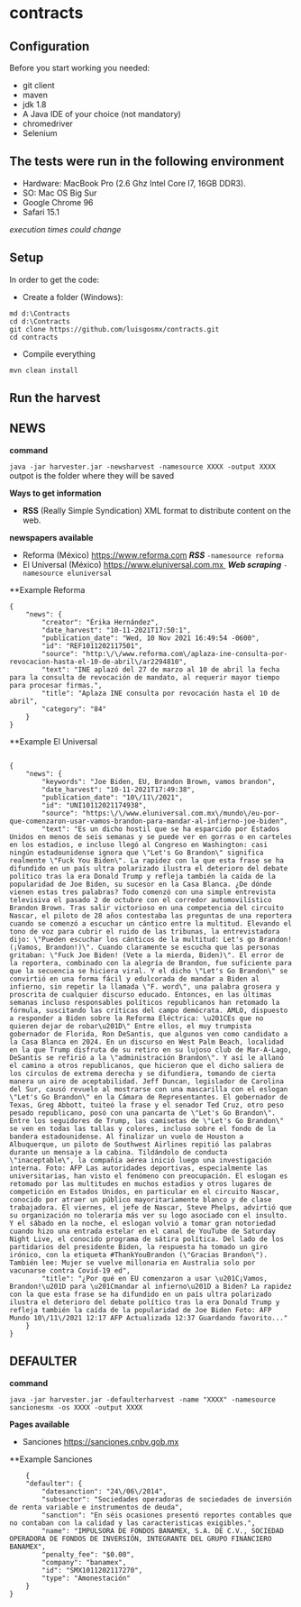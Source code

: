 # contracts

## Configuration
Before you start working you needed:
- git client
- maven 
- jdk 1.8
- A Java IDE of your choice (not mandatory)
- chromedriver
- Selenium

## The tests were run in the following environment

- Hardware: MacBook Pro (2.6 Ghz Intel Core I7, 16GB DDR3).
- SO: Mac OS Big Sur
- Google Chrome 96
- Safari 15.1

_execution times could change_

## Setup
In order to get the code:

- Create a folder (Windows): 
```
md d:\Contracts
cd d:\Contracts
git clone https://github.com/luisgosmx/contracts.git
cd contracts
```
- Compile everything
```
mvn clean install
```
## Run the harvest

## NEWS

 **command**
 
 `java -jar harvester.jar -newsharvest -namesource XXXX -output XXXX`
  outpot is the folder where they will be saved

**Ways to get information**
 - **RSS** (Really Simple Syndication) XML format to distribute content on the web.

**newspapers available**

- Reforma (México)  https://www.reforma.com   **_RSS_**            `-namesource reforma`
- El Universal (México) https://www.eluniversal.com.mx   **_Web scraping_**       `-namesource eluniversal`

**Example Reforma
```
{
    "news": {
        "creator": "Érika Hernández",
        "date_harvest": "10-11-2021T17:50:1",
        "publication_date": "Wed, 10 Nov 2021 16:49:54 -0600",
        "id": "REF1011202117501",
        "source": "http:\/\/www.reforma.com\/aplaza-ine-consulta-por-revocacion-hasta-el-10-de-abril\/ar2294810",
        "text": "INE aplazó del 27 de marzo al 10 de abril la fecha para la consulta de revocación de mandato, al requerir mayor tiempo para procesar firmas.",
        "title": "Aplaza INE consulta por revocación hasta el 10 de abril",
        "category": "84"
    }
}
```

**Example El Universal 
```

{
    "news": {
        "keywords": "Joe Biden, EU, Brandon Brown, vamos brandon",
        "date_harvest": "10-11-2021T17:49:38",
        "publication_date": "10\/11\/2021",
        "id": "UNI10112021174938",
        "source": "https:\/\/www.eluniversal.com.mx\/mundo\/eu-por-que-comenzaron-usar-vamos-brandon-para-mandar-al-infierno-joe-biden",
        "text": "Es un dicho hostil que se ha esparcido por Estados Unidos en menos de seis semanas y se puede ver en gorras o en carteles en los estadios, e incluso llegó al Congreso en Washington: casi ningún estadounidense ignora que \"Let's Go Brandon\" significa realmente \"Fuck You Biden\". La rapidez con la que esta frase se ha difundido en un país ultra polarizado ilustra el deterioro del debate político tras la era Donald Trump y refleja también la caída de la popularidad de Joe Biden, su sucesor en la Casa Blanca. ¿De dónde vienen estas tres palabras? Todo comenzó con una simple entrevista televisiva el pasado 2 de octubre con el corredor automovilístico Brandon Brown. Tras salir victorioso en una competencia del circuito Nascar, el piloto de 28 años contestaba las preguntas de una reportera cuando se comenzó a escuchar un cántico entre la multitud. Elevando el tono de voz para cubrir el ruido de las tribunas, la entrevistadora dijo: \"Pueden escuchar los cánticos de la multitud: Let's go Brandon! (¡Vamos, Brandon!)\". Cuando claramente se escucha que las personas gritaban: \"Fuck Joe Biden! (Vete a la mierda, Biden)\". El error de la reportera, combinado con la alegría de Brandon, fue suficiente para que la secuencia se hiciera viral. Y el dicho \"Let's Go Brandon\" se convirtió en una forma fácil y edulcorada de mandar a Biden al infierno, sin repetir la llamada \"F. word\", una palabra grosera y proscrita de cualquier discurso educado. Entonces, en las últimas semanas incluso responsables políticos republicanos han retomado la fórmula, suscitando las críticas del campo demócrata. AMLO, dispuesto a responder a Biden sobre la Reforma Eléctrica: \u201CEs que no quieren dejar de robar\u201D\" Entre ellos, el muy trumpista gobernador de Florida, Ron DeSantis, que algunos ven como candidato a la Casa Blanca en 2024. En un discurso en West Palm Beach, localidad en la que Trump disfruta de su retiro en su lujoso club de Mar-A-Lago, DeSantis se refirió a la \"administración Brandon\". Y así le allanó el camino a otros republicanos, que hicieron que el dicho saliera de los círculos de extrema derecha y se difundiera, tomando de cierta manera un aire de aceptabilidad. Jeff Duncan, legislador de Carolina del Sur, causó revuelo al mostrarse con una mascarilla con el eslogan \"Let's Go Brandon\" en la Cámara de Representantes. El gobernador de Texas, Greg Abbott, tuiteó la frase y el senador Ted Cruz, otro peso pesado republicano, posó con una pancarta de \"Let's Go Brandon\". Entre los seguidores de Trump, las camisetas de \"Let's Go Brandon\" se ven en todas las tallas y colores, incluso sobre el fondo de la bandera estadounidense. Al finalizar un vuelo de Houston a Albuquerque, un piloto de Southwest Airlines repitió las palabras durante un mensaje a la cabina. Tildándolo de conducta \"inaceptable\", la compañía aérea inició luego una investigación interna. Foto: AFP Las autoridades deportivas, especialmente las universitarias, han visto el fenómeno con preocupación. El eslogan es retomado por las multitudes en muchos estadios y otros lugares de competición en Estados Unidos, en particular en el circuito Nascar, conocido por atraer un público mayoritariamente blanco y de clase trabajadora. El viernes, el jefe de Nascar, Steve Phelps, advirtió que su organización no toleraría más ver su logo asociado con el insulto. Y el sábado en la noche, el eslogan volvió a tomar gran notoriedad cuando hizo una entrada estelar en el canal de YouTube de Saturday Night Live, el conocido programa de sátira política. Del lado de los partidarios del presidente Biden, la respuesta ha tomado un giro irónico, con la etiqueta #ThankYouBrandon (\"Gracias Brandon\"). También lee: Mujer se vuelve millonaria en Australia solo por vacunarse contra Covid-19 ed",
        "title": "¿Por qué en EU comenzaron a usar \u201C¡Vamos, Brandon!\u201D para \u201Cmandar al infierno\u201D a Biden? La rapidez con la que esta frase se ha difundido en un país ultra polarizado ilustra el deterioro del debate político tras la era Donald Trump y refleja también la caída de la popularidad de Joe Biden Foto: AFP Mundo 10\/11\/2021 12:17 AFP Actualizada 12:37 Guardando favorito..."
    }
}
```

## DEFAULTER

**command**
 
 `java -jar harvester.jar -defaulterharvest -name "XXXX" -namesource sancionesmx -os XXXX -output XXXX`
 
 
**Pages available**

- Sanciones https://sanciones.cnbv.gob.mx

**Example Sanciones
```
    {
    "defaulter": {
        "datesanction": "24\/06\/2014",
        "subsector": "Sociedades operadoras de sociedades de inversión de renta variable e instrumentos de deuda",
        "sanction": "En séis ocasiones presentó reportes contables que no contaban con la calidad y las caracteristicas exigibles.",
        "name": "IMPULSORA DE FONDOS BANAMEX, S.A. DE C.V., SOCIEDAD OPERADORA DE FONDOS DE INVERSIÓN, INTEGRANTE DEL GRUPO FINANCIERO BANAMEX",
        "penalty_fee": "$0.00",
        "company": "banamex",
        "id": "SMX1011202117270",
        "type": "Amonestación"
    }
}
```

